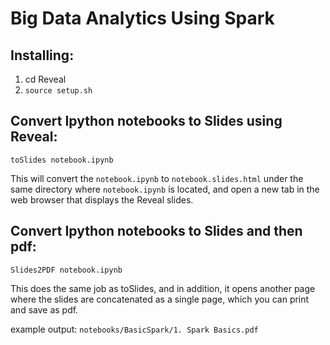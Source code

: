 # Big Data Analytics Using Spark

## Installing:
 1. cd Reveal
 2. `source setup.sh`

## Convert Ipython notebooks to Slides using Reveal:
 `toSlides notebook.ipynb`

  This will convert the `notebook.ipynb` to `notebook.slides.html` under the same directory where `notebook.ipynb` is located, and open a new tab in the web browser that displays the Reveal slides.

## Convert Ipython notebooks to Slides and then pdf:
 `Slides2PDF notebook.ipynb`

  This does the same job as toSlides, and in addition, it opens another page where the slides are concatenated as a single page, which you can print and save as pdf.

 example output: `notebooks/BasicSpark/1. Spark Basics.pdf`
